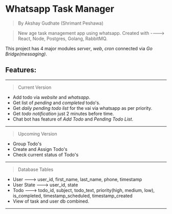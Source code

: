 # Whatsapp Task Manager
> By Akshay Gudhate (Shrimant Peshawa)

> New age task management app using whatsapp. Created with ----> React, Node, Postgres, Golang, RabbitMQ.

This project has 4 major modules *server*, *web*, *cron* connected via *Go Bridge(messaging)*.

## Features:
- -----------------------------------------------------------------------------------------------------------------------------------------------------------------
> Current Version
- Add todo via *website* and *whatsapp*.
- Get list of *pending* and *completed* todo's.
- Get *daily pending todo list* for the vai via whatsapp as per priority.
- Get *todo notification* just 2 minutes before time.
- Chat bot has feature of *Add Todo* and *Pending Todo List*.
- -----------------------------------------------------------------------------------------------------------------------------------------------------------------
> Upcoming Version
- Group Todo's
- Create and Assign Todo's
- Check current status of Todo's
- -----------------------------------------------------------------------------------------------------------------------------------------------------------------
> Database Tables
* User ---> user_id, first_name, last_name, phone, timestamp
* User State ---> user_id, state
* Todo ---> todo_id, subject, todo_text, priority(high, medium, low), is_completed, timestamp_scheduled, timestamp_created
* View of task and user db combined.
- -----------------------------------------------------------------------------------------------------------------------------------------------------------------